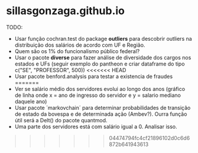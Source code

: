 # sillasgonzaga.github.io

TODO:  
- Usar função cochran.test do package **outliers** para descobrir outliers na distribuição dos salários de acordo com UF e Região.
- Quem são os 1% do funcionalismo público federal?
- Usar o pacote **diverse** para fazer análise de diversidade dos cargos nos estados e UFs (seguir exemplo do pantheon e criar dataframe do tipo c("SE", "PROFESSOR", 500))
<<<<<<< HEAD
- Usar pacote benford.analysis para testar a existencia de fraudes
=======
- Ver se salário médio dos servidores evolui ao longo dos anos (gráfico de linha onde x = ano de ingresso do servidor e y = salario mediano daquele ano)
- Usar pacote ´markovchain´ para determinar probabilidades de transição de estado da bovespa e de determinada ação (Ambev?). Ourra função útil será a Delt() do pacote quantmod.
- Uma parte dos servidores está com salário igual a 0. Analisar isso.
>>>>>>> 04474794fc4cf21896102d0c6d6872b641943613
